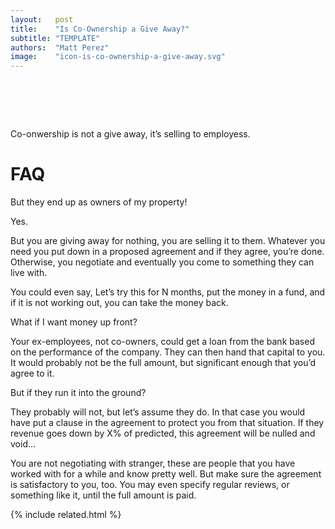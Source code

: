 ```yaml
---
layout:   post
title:    "Is Co-Ownership a Give Away?"
subtitle: "TEMPLATE"
authors:  "Matt Perez"
image:    "icon-is-co-ownership-a-give-away.svg"
---
```


<div style="display:none;">
 <p>Co-onwership is not a give away, it&rsquo;s selling to employess.</p>
</div>

<h1>&nbsp;</h1>
 <p>Co-onwership is not a give away, it&rsquo;s selling to employess.</p>

<h1>FAQ</h1>
 <div class="_q">But they end up as owners of my property!</div>
 <div class="_a">
  <p>Yes.</p>
  <p>But you are giving away for nothing, you are selling it to them. Whatever you need you put down in a proposed agreement and if they agree, you&rsquo;re done. Otherwise, you negotiate and eventually you come to something they can live with.</p>
  <p>You could even say, <span class="_quotatespan">Let&rsquo;s try this for N months, put the money in a fund, and if it is not working out, you can take the money back.</span></p>
 </div>
 <div class="_q">What if I want money up front?<div>
 <div class="_a">
  <p>Your ex-employees, not co-owners, could get a loan from the bank based on the performance of the company. They can then hand that capital to you. It would probably not be the full amount, but significant enough that you&rsquo;d agree to it.</p>
 <div>
 <div class="_q">But if they run it into the ground?<div>
 <div class="_a">
  <p>They probably will not, but let&rsquo;s assume they do. In that case you would have put a clause in the agreement to protect you from that situation. <span class="_quotespan">If they revenue goes down by X% of predicted, this agreement will be nulled and void&hellip;</span></p>
  <p>You are not negotiating with stranger, these are people that you have worked with for a while and know pretty well. But make sure the agreement is satisfactory to you, too. You may even specify regular reviews,  or something like it, until the full amount is paid.</p>
 <div>

{% include related.html %}

